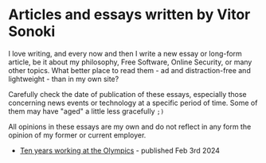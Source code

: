 # Articles and essays written by Vitor Sonoki

I love writing, and every now and then I write a new essay or long-form article, be it about my philosophy, Free Software, Online Security, or many other topics. What better place to read them - ad and distraction-free and lightweight - than in my own site?

Carefully check the date of publication of these essays, especially those concerning news events or technology at a specific period of time. Some of them may have "aged" a little less gracefully `;)`

All opinions in these essays are my own and do not reflect in any form the opinion of my former or current employer.

 - [Ten years working at the Olympics](/articles/ten_years_working_olympics) - published Feb 3rd 2024
